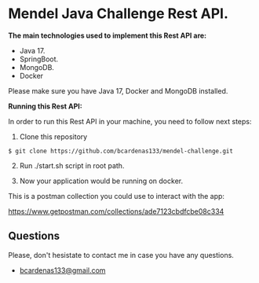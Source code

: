 # Mendel Java Challenge Rest API.

**The main technologies used to implement this Rest API are:**
- Java 17.
- SpringBoot.
- MongoDB.
- Docker

Please make sure you have Java 17, Docker and MongoDB installed.

**Running this Rest API:**

In order to run this Rest API in your machine, you need to follow next steps:
1. Clone this repository
```
$ git clone https://github.com/bcardenas133/mendel-challenge.git
```
2. Run ./start.sh script in root path.


3. Now your application would be running on docker.

This is a postman collection you could use to interact with the app:

https://www.getpostman.com/collections/ade7123cbdfcbe08c334


## Questions

Please, don't hesistate to contact me in case you have any questions.

* [bcardenas133@gmail.com](bcardenas133@gmail.com)

